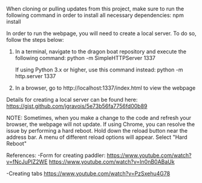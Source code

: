 When cloning or pulling updates from this project, make sure to run the following command in order to 
install all necessary dependencies:
npm install 

In order to run the webpage, you will need to create a local server. To do so, follow the steps below:
1. In a terminal, navigate to the dragon boat repository and execute the following command:
    python -m SimpleHTTPServer 1337

    If using Python 3.x or higher, use this command instead:
    python -m http.server 1337

2. In a browser, go to http://localhost:1337/index.html to view the webpage

Details for creating a local server can be found here: https://gist.github.com/jgravois/5e73b56fa7756fd00b89

NOTE: Sometimes, when you make a change to the code and refresh your browser, the webpage will not update. If using Chrome, you can resolve the issue by performing a hard reboot. Hold down the reload button near the address bar. A menu of different reload options will appear. Select "Hard Reboot" 



References:
-Form for creating paddler: 
https://www.youtube.com/watch?v=fNcJuPIZ2WE
https://www.youtube.com/watch?v=In0nB0ABaUk

-Creating tabs
https://www.youtube.com/watch?v=PzSxehu4G78

